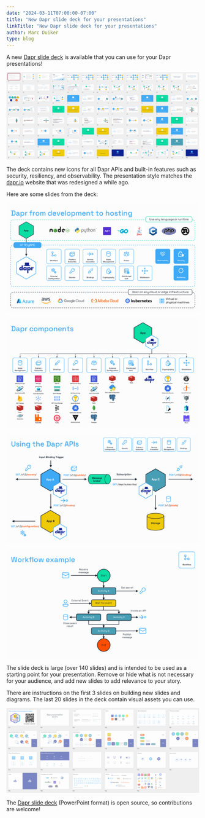 ```yaml
---
date: "2024-03-11T07:00:00-07:00"
title: "New Dapr slide deck for your presentations"
linkTitle: "New Dapr slide deck for your presentations"
author: Marc Duiker
type: blog
---
```


A new [Dapr slide deck](https://docs.dapr.io/contributing/presentations/) is available that you can use for your Dapr presentations!

![Slide deck overview](slide-overview.png)

The deck contains new icons for all Dapr APIs and built-in features such as security, resiliency, and observability. The presentation style matches the [dapr.io](http://dapr.io) website that was redesigned a while ago.

Here are some slides from the deck:

![From Development to Hosting](slide17.png "From Development to Hosting")

![Components](slide18.png "Components")

![Using the Dapr APIs](slide20.png "Using the Dapr APIs")

![Workflow example](slide52.png "Workflow example")

The slide deck is large (over 140 slides) and is intended to be used as a starting point for your presentation. Remove or hide what is not necessary for your audience, and add new slides to add relevance to your story.

There are instructions on the first 3 slides on building new slides and diagrams. The last 20 slides in the deck contain visual assets you can use.

![Visual assets](asset-slides.png "Visual assets")

The [Dapr slide deck](https://docs.dapr.io/contributing/presentations/) (PowerPoint format) is open source, so contributions are welcome!
